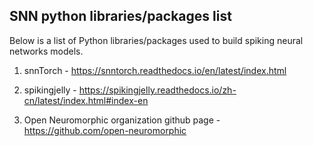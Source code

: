 ## SNN python libraries/packages list

Below is a list of Python libraries/packages used to build spiking neural networks models.

1. snnTorch - https://snntorch.readthedocs.io/en/latest/index.html

2. spikingjelly - https://spikingjelly.readthedocs.io/zh-cn/latest/index.html#index-en

3. Open Neuromorphic organization github page - https://github.com/open-neuromorphic
